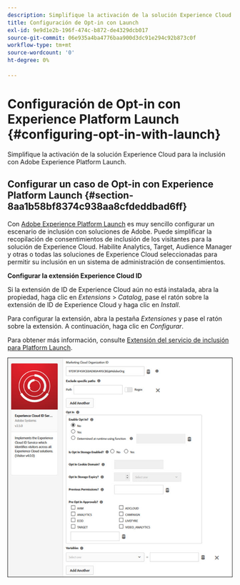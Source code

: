 ```yaml
---
description: Simplifique la activación de la solución Experience Cloud para la inclusión con Adobe Experience Platform Launch.
title: Configuración de Opt-in con Launch
exl-id: 9e9d1e2b-196f-474c-b872-de4329dcb017
source-git-commit: 06e935a4ba4776baa900d3dc91e294c92b873c0f
workflow-type: tm+mt
source-wordcount: '0'
ht-degree: 0%

---
```


# Configuración de Opt-in con Experience Platform Launch {#configuring-opt-in-with-launch}

Simplifique la activación de la solución Experience Cloud para la inclusión con Adobe Experience Platform Launch.

## Configurar un caso de Opt-in con Experience Platform Launch {#section-8aa1b58bf8374c938aa8cfdeddbad6ff}

Con [Adobe Experience Platform Launch](https://experienceleague.adobe.com/docs/launch/using/home.html) es muy sencillo configurar un escenario de inclusión con soluciones de Adobe. Puede simplificar la recopilación de consentimientos de inclusión de los visitantes para la solución de Experience Cloud. Habilite Analytics, Target, Audience Manager y otras o todas las soluciones de Experience Cloud seleccionadas para permitir su inclusión en un sistema de administración de consentimientos.

**Configurar la extensión Experience Cloud ID**

Si la extensión de ID de Experience Cloud aún no está instalada, abra la propiedad, haga clic en *Extensions* > *Catalog*, pase el ratón sobre la extensión de ID de Experience Cloud y haga clic en *Install*.

Para configurar la extensión, abra la pestaña *Extensiones* y pase el ratón sobre la extensión. A continuación, haga clic en *Configurar*.

Para obtener más información, consulte [Extensión del servicio de inclusión para Platform Launch](https://experienceleague.adobe.com/docs/launch/using/extensions-ref/adobe-extension/id-service-extension/overview.html).

![](assets/optin-launch.jpg)
